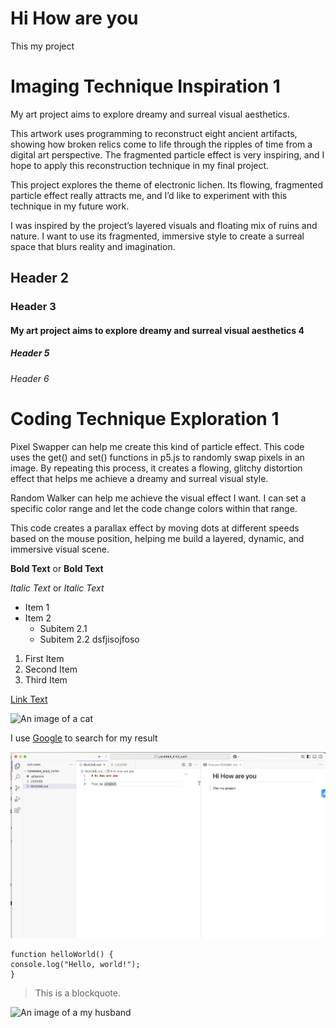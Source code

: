 # Hi How are you

This my project


# Imaging Technique Inspiration 1

My art project aims to explore dreamy and surreal visual aesthetics.

This artwork uses programming to reconstruct eight ancient artifacts, showing how broken relics come to life through the ripples of time from a digital art perspective. The fragmented particle effect is very inspiring, and I hope to apply this reconstruction technique in my final project.



This project explores the theme of electronic lichen. Its flowing, fragmented particle effect really attracts me, and I’d like to experiment with this technique in my future work.

I was inspired by the project’s layered visuals and floating mix of ruins and nature. I want to use its fragmented, immersive style to create a surreal space that blurs reality and imagination.




## Header 2
### Header 3

#### My art project aims to explore dreamy and surreal visual aesthetics 4

##### Header 5
###### Header 6



# Coding Technique Exploration 1

Pixel Swapper can help me create this kind of particle effect. This code uses the get() and set() functions in p5.js to randomly swap pixels in an image. By repeating this process, it creates a flowing, glitchy distortion effect that helps me achieve a dreamy and surreal visual style.

Random Walker can help me achieve the visual effect I want. I can set a specific color range and let the code change colors within that range.


This code creates a parallax effect by moving dots at different speeds based on the mouse position, helping me build a layered, dynamic, and immersive visual scene.





**Bold Text** or __Bold Text__

*Italic Text* or _Italic Text_


- Item 1
- Item 2
  - Subitem 2.1
  - Subitem 2.2 dsfjisojfoso


1. First Item
2. Second Item
3. Third Item

[Link Text](https://www.google.com)


![An image of a cat](https://i.pinimg.com/736x/0c/5e/a4/0c5ea451dda755d0fa4db0da50e35e17.jpg)

I use [Google](https://www.google.com.hk/webhp?hl=zh-CN&sourceid=cnhp&gws_rd=ssl) to search for my result

![An image of the pic](readmeImages/testpic.png)


```
function helloWorld() {
console.log("Hello, world!");
}
```

> This is a blockquote.

![An image of a my husband](https://i.pinimg.com/736x/01/dd/b9/01ddb9a9e8a8069912d5ace626a84ef6.jpg)
